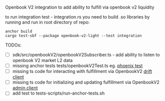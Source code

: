 
Openbook V2 integration to add ability to fulfill via openbook v2 liquidity 

to run integration test - integration.rs you need to build .so libraries by running and run in root directory of repo:
```
anchor build
cargo test-sbf --package openbook-v2-light --test integration
```

TODOs:
- [ ] sdk/src/openbookV2/openbookV2Subscriber.ts - add ability to listen to openbook V2 market L2 data
- [ ] missing anchor tests tests/openbookV2Test.ts eg. [phoenix test](https://github.com/drift-labs/protocol-v2/blob/master/tests/phoenixTest.ts)
- [ ] missing ts code for interacting with fulfillment via OpenbookV2 [drift client](https://github.com/drift-labs/protocol-v2/blob/master/sdk/src/driftClient.ts)
- [ ] missing ts code for initializing and updating fulfillment via OpenbookV2 [admin client](https://github.com/drift-labs/protocol-v2/blob/master/sdk/src/adminClient.ts)
- [ ] add test to tests-scripts/run-anchor-tests.sh